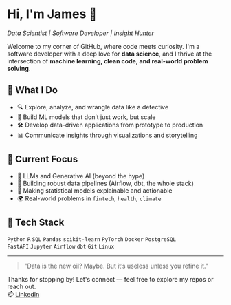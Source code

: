 # Hi, I'm James 👋  
*Data Scientist | Software Developer | Insight Hunter*

Welcome to my corner of GitHub, where code meets curiosity. I'm a software developer with a deep love for **data science**, and I thrive at the intersection of **machine learning, clean code, and real-world problem solving**.

## 🧠 What I Do
- 🔍 Explore, analyze, and wrangle data like a detective
- 🤖 Build ML models that don’t just work, but scale
- 🛠️ Develop data-driven applications from prototype to production
- 📊 Communicate insights through visualizations and storytelling

## 💼 Current Focus
- 🔬 LLMs and Generative AI (beyond the hype)
- 🧱 Building robust data pipelines (Airflow, dbt, the whole stack)
- 🧮 Making statistical models explainable and actionable
- 🌍 Real-world problems in `fintech`, `health`, `climate`

## 🧰 Tech Stack
`Python` `R` `SQL` `Pandas` `scikit-learn` `PyTorch` `Docker` `PostgreSQL`  
`FastAPI` `Jupyter` `Airflow` `dbt` `Git` `Linux`

---

> "Data is the new oil? Maybe. But it’s useless unless you refine it."

Thanks for stopping by! Let's connect — feel free to explore my repos or reach out.  
📫 [LinkedIn](https://linkedin.com/in/james-okpara)
